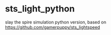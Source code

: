 # sts_light_python
slay the spire simulation python version, based on https://github.com/gamerpuppy/sts_lightspeed
